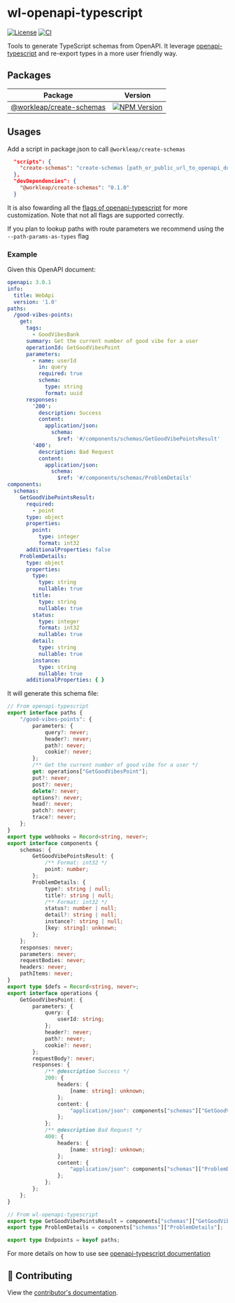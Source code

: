 # wl-openapi-typescript

[![License](https://img.shields.io/badge/License-Apache_2.0-blue.svg)](./LICENSE)
[![CI](https://github.com/gsoft-inc/wl-openapi-typescript/actions/workflows/ci.yml/badge.svg)](https://github.com/gsoft-inc/wl-openapi-typescript/actions/workflows/ci.yml)

Tools to generate TypeScript schemas from OpenAPI. It leverage [openapi-typescript](https://github.com/drwpow/openapi-typescript) and re-export types in a more user friendly way.

## Packages

| Package                 | Version                                                                                                                                     |
|-------------------------| ---------------------------------------------------------------------------------------------------------------------------------------------|
| [@workleap/create-schemas](https://www.npmjs.org/package/@workleap/create-schemas)| [![NPM Version](http://img.shields.io/npm/v/@workleap/create-schemas.svg?style=flat)](https://www.npmjs.org/package/@workleap/create-schemas) |


## Usages

Add a script in package.json to call `@workleap/create-schemas`

```json
  "scripts": {
    "create-schemas": "create-schemas [path_or_public_url_to_openapi_document] -o [output_path] [optional_addition_flags]"
  },
  "devDependencies": {
    "@workleap/create-schemas": "0.1.0"
  }
```

It is also fowarding all the [flags of openapi-typescript](https://openapi-ts.pages.dev/cli#flags) for more customization. Note that not all flags are supported correctly.

If you plan to lookup paths with route parameters we recommend using the `--path-params-as-types` flag

### Example

Given this OpenAPI document:

```yaml
openapi: 3.0.1
info:
  title: WebApi
  version: '1.0'
paths:
  /good-vibes-points:
    get:
      tags:
        - GoodVibesBank
      summary: Get the current number of good vibe for a user
      operationId: GetGoodVibesPoint
      parameters:
        - name: userId
          in: query
          required: true
          schema:
            type: string
            format: uuid
      responses:
        '200':
          description: Success
          content:
            application/json:
              schema:
                $ref: '#/components/schemas/GetGoodVibePointsResult'
        '400':
          description: Bad Request
          content:
            application/json:
              schema:
                $ref: '#/components/schemas/ProblemDetails'
components:
  schemas:
    GetGoodVibePointsResult:
      required:
        - point
      type: object
      properties:
        point:
          type: integer
          format: int32
      additionalProperties: false
    ProblemDetails:
      type: object
      properties:
        type:
          type: string
          nullable: true
        title:
          type: string
          nullable: true
        status:
          type: integer
          format: int32
          nullable: true
        detail:
          type: string
          nullable: true
        instance:
          type: string
          nullable: true
      additionalProperties: { }
```

It will generate this schema file:

```ts
// From openapi-typescript
export interface paths {
    "/good-vibes-points": {
        parameters: {
            query?: never;
            header?: never;
            path?: never;
            cookie?: never;
        };
        /** Get the current number of good vibe for a user */
        get: operations["GetGoodVibesPoint"];
        put?: never;
        post?: never;
        delete?: never;
        options?: never;
        head?: never;
        patch?: never;
        trace?: never;
    };
}
export type webhooks = Record<string, never>;
export interface components {
    schemas: {
        GetGoodVibePointsResult: {
            /** Format: int32 */
            point: number;
        };
        ProblemDetails: {
            type?: string | null;
            title?: string | null;
            /** Format: int32 */
            status?: number | null;
            detail?: string | null;
            instance?: string | null;
            [key: string]: unknown;
        };
    };
    responses: never;
    parameters: never;
    requestBodies: never;
    headers: never;
    pathItems: never;
}
export type $defs = Record<string, never>;
export interface operations {
    GetGoodVibesPoint: {
        parameters: {
            query: {
                userId: string;
            };
            header?: never;
            path?: never;
            cookie?: never;
        };
        requestBody?: never;
        responses: {
            /** @description Success */
            200: {
                headers: {
                    [name: string]: unknown;
                };
                content: {
                    "application/json": components["schemas"]["GetGoodVibePointsResult"];
                };
            };
            /** @description Bad Request */
            400: {
                headers: {
                    [name: string]: unknown;
                };
                content: {
                    "application/json": components["schemas"]["ProblemDetails"];
                };
            };
        };
    };
}

// From wl-openapi-typescript
export type GetGoodVibePointsResult = components["schemas"]["GetGoodVibePointsResult"];
export type ProblemDetails = components["schemas"]["ProblemDetails"];

export type Endpoints = keyof paths;
```

For more details on how to use see [openapi-typescript documentation](https://openapi-ts.pages.dev/introduction)

## 🤝 Contributing

View the [contributor's documentation](./CONTRIBUTING.md).

